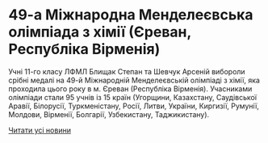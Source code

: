 # 49-а Міжнародна Менделеєвська олімпіада з хімії (Єреван, Республіка Вірменія)

Учні 11-го класу ЛФМЛ Блищак Степан та Шевчук Арсеній вибороли срібні медалі на 49-й Міжнародній Менделеєвській олімпіаді з хімії, яка проходила цього року в м. Єреван (Республіка Вірменія). Учасниками олімпіади стали 95 учнів із 15 країн (Угорщини, Казахстану, Саудівської Аравії, Білорусії, Туркменістану, Росії, Литви, України, Киргизії, Румунії, Молдови, Вірменії, Болгарії, Узбекистану, Таджикистану).

[Читати усі новини](/news)
